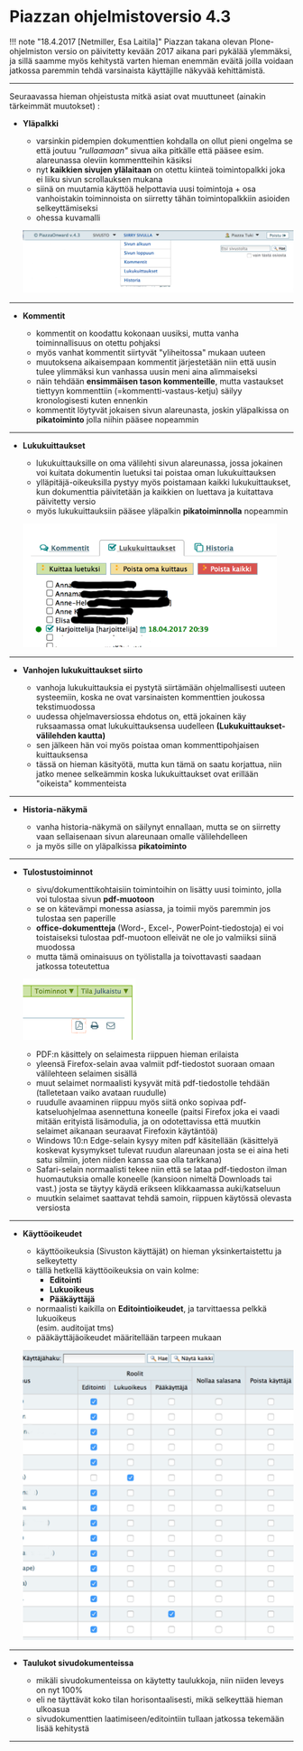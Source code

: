 
# Piazzan ohjelmistoversio 4.3

!!! note "18.4.2017 [Netmiller, Esa Laitila]"
	Piazzan takana olevan Plone-ohjelmiston versio on päivitetty kevään 2017 aikana
	pari pykälää ylemmäksi, ja sillä saamme myös kehitystä varten hieman enemmän eväitä
	joilla voidaan jatkossa paremmin tehdä varsinaista käyttäjille näkyvää kehittämistä.

----

Seuraavassa hieman ohjeistusta mitkä asiat ovat muuttuneet (ainakin tärkeimmät muutokset)  :

* __Yläpalkki__

	- varsinkin pidempien dokumenttien kohdalla on ollut pieni ongelma se että joutuu _"rullaamaan"_ sivua aika pitkälle että pääsee esim. alareunassa oleviin kommentteihin käsiksi
	- nyt __kaikkien sivujen ylälaitaan__ on otettu kiinteä toimintopalkki joka ei liiku sivun scrollauksen mukana
	- siinä on muutamia käyttöä helpottavia uusi toimintoja + osa vanhoistakin toiminnoista on siirretty tähän toimintopalkkiin asioiden selkeyttämiseksi
    - ohessa kuvamalli<br>

    ![Image](kuvat/kuva-150.png)

----

* __Kommentit__

	- kommentit on koodattu kokonaan uusiksi, mutta vanha toiminnallisuus on otettu pohjaksi
    - myös vanhat kommentit siirtyvät "yliheitossa" mukaan uuteen
    - muutoksena aikaisempaan kommentit järjestetään niin että uusin tulee ylimmäksi kun vanhassa uusin meni aina alimmaiseksi
    - näin tehdään __ensimmäisen tason kommenteille__, mutta vastaukset tiettyyn kommenttiin (=kommentti-vastaus-ketju) säilyy kronologisesti kuten ennenkin
    - kommentit löytyvät jokaisen sivun alareunasta, joskin yläpalkissa on __pikatoiminto__ jolla niihin pääsee nopeammin

----

* __Lukukuittaukset__

    - lukukuittauksille on oma välilehti sivun alareunassa, jossa jokainen voi kuitata dokumentin luetuksi tai poistaa oman lukukuittauksen
    - ylläpitäjä-oikeuksilla pystyy myös poistamaan kaikki lukukuittaukset, kun dokumenttia päivitetään ja kaikkien on luettava ja kuitattava päivitetty versio
    - myös lukukuittauksiin pääsee yläpalkin __pikatoiminnolla__ nopeammin

    ![Image](kuvat/kuva-151.png)

----

* __Vanhojen lukukuittaukset siirto__

    - vanhoja lukukuittauksia ei pystytä siirtämään ohjelmallisesti uuteen systeemiin, koska ne ovat varsinaisten kommenttien joukossa tekstimuodossa
    - uudessa ohjelmaversiossa ehdotus on, että jokainen käy ruksaamassa omat lukukuittauksensa uudelleen __(Lukukuittaukset-välilehden kautta)__
    - sen jälkeen hän voi myös poistaa oman kommenttipohjaisen kuittauksensa
    - tässä on hieman käsityötä, mutta kun tämä on saatu korjattua, niin jatko menee selkeämmin koska lukukuittaukset ovat erillään "oikeista" kommenteista

----

* __Historia-näkymä__

	- vanha historia-näkymä on säilynyt ennallaan, mutta se on siirretty vaan sellaisenaan sivun alareunaan omalle välilehdelleen
	- ja myös sille on yläpalkissa __pikatoiminto__

----

* __Tulostustoiminnot__

	- sivu/dokumenttikohtaisiin toimintoihin on lisätty uusi toiminto, jolla voi tulostaa sivun __pdf-muotoon__
	- se on kätevämpi monessa asiassa, ja toimii myös paremmin jos tulostaa sen paperille
    - __office-dokumentteja__ (Word-, Excel-, PowerPoint-tiedostoja) ei voi toistaiseksi tulostaa pdf-muotoon elleivät ne ole jo valmiiksi siinä muodossa
    - mutta tämä ominaisuus on työlistalla ja toivottavasti saadaan jatkossa toteutettua

    ![Image](kuvat/kuva-152.png)

    - PDF:n käsittely on selaimesta riippuen hieman erilaista
    - yleensä Firefox-selain avaa valmiit pdf-tiedostot suoraan omaan välilehteen selaimen sisällä
    - muut selaimet normaalisti kysyvät mitä pdf-tiedostolle tehdään (talletetaan vaiko avataan ruudulle)
    - ruudulle avaaminen riippuu myös siitä onko sopivaa pdf-katseluohjelmaa asennettuna koneelle (paitsi Firefox joka ei vaadi mitään erityistä lisämodulia, ja on odotettavissa että muutkin selaimet aikanaan seuraavat Firefoxin käytäntöä)
    - Windows 10:n Edge-selain kysyy miten pdf käsitellään (käsittelyä koskevat kysymykset tulevat ruudun alareunaan josta se ei aina heti satu silmiin, joten niiden kanssa saa olla tarkkana)
    - Safari-selain normaalisti tekee niin että se lataa pdf-tiedoston ilman huomautuksia omalle koneelle (kansioon nimeltä Downloads tai vast.) josta se täytyy käydä erikseen klikkaamassa auki/katseluun
    - muutkin selaimet saattavat tehdä samoin, riippuen käytössä olevasta versiosta 

----

* __Käyttöoikeudet__

	- käyttöoikeuksia (Sivuston käyttäjät) on hieman yksinkertaistettu ja selkeytetty
    - tällä hetkellä käyttöoikeuksia on vain kolme:
        - __Editointi__
        - __Lukuoikeus__
        - __Pääkäyttäjä__
    - normaalisti kaikilla on __Editointioikeudet__, ja tarvittaessa pelkkä lukuoikeus <br>
    (esim. auditoijat tms)
    - pääkäyttäjäoikeudet määritellään tarpeen mukaan

    ![Image](kuvat/kuva-153.png)

----

* __Taulukot sivudokumenteissa__

    - mikäli sivudokumenteissa on käytetty taulukkoja, niin niiden leveys on nyt 100%
    - eli ne täyttävät koko tilan horisontaalisesti, mikä selkeyttää hieman ulkoasua
    - sivudokumenttien laatimiseen/editointiin tullaan jatkossa tekemään lisää kehitystä

----
